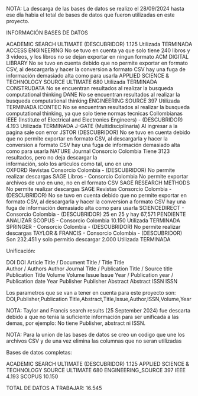 NOTA: La descarga de las bases de datos se realizo el 28/09/2024 hasta ese día habia el total de bases de datos que fueron utilizadas en este proyecto.

INFORMACIÓN BASES DE DATOS

ACADEMIC SEARCH ULTIMATE (DESCUBRIDOR)                1.125      Utilizada TERMINADA
ACCESS ENGINEERING                                    No se tuvo en cuenta ya que solo tiene 240 libros y 3 
                                                      videos, y los libros no se dejan exportar en ningun formato
ACM DIGITAL LIBRARY                                   No se tuvo en cuenta debido que no permite exportar 
                                                      en formato CSV, al descargarla y hacer la conversion a formato CSV hay una fuga de información demasiado alta como para usarla
APPLIED SCIENCE & TECHNOLOGY SOURCE ULTIMATE          680       Utilizada TERMINADA
CONSTRUDATA                                           No se encuentran resultados al realizar la busqueda 
                                                      computational thinking
DANE                                                  No se encuentran resultados al realizar la busqueda 
                                                      computational thinking
ENGINEERING SOURCE                                    397    Utilizada TERMINADA
ICONTEC                                               No se encuentran resultados al realizar la busqueda 
                                                      computational thinking, ya que solo tiene normas tecnicas Collombianas
IEEE (Institute of Electrical and Electronics Engineers) - (DESCUBRIDOR)    4.193 Utilizada TERMINADA 
J-GATE (Multidisciplinaria)                           Al ingresar a la pagina sale con error
JSTOR (DESCUBRIDOR)                                   No se tuvo en cuenta debido que no permite 
                                                      exportar en formato CSV, al descargarla y hacer la conversion a formato CSV hay una fuga de información demasiado alta como para usarla
NATURE Journal Consorcio Colombia                     Tiene 3123 resultados, pero no deja descargar la  
                                                      información, solo los artículos como tal, uno en uno  
OXFORD Revistas Consorcio Colombia - (DESCUBRIDOR)    No permite realizar descargas
SAGE Libros - Consorcio Colombia                      No permite exportar archivos de uno en uno, no en 
                                                      el formato CSV
SAGE RESEARCH METHODS                                 No permite realizar descargas
SAGE Revistas Consorcio Colombia - (DESCUBRIDOR)      No se tuvo en cuenta debido que no permite 
                                                      exportar en formato CSV, al descargarla y hacer la conversion a formato CSV hay una fuga de información demasiado alta como para usarla
SCIENCEDIRECT - Consorcio Colombia - (DESCUBRIDOR)    25 en 25 y hay 67,571 PENDIENTE ANALIZAR
SCOPUS - Consorcio Colombia                           10.150      Utilizada TERMINADA
SPRINGER - Consorcio Colombia - (DESCUBRIDOR)         No permite realizar descargas
TAYLOR & FRANCIS - Consorcio Colombia - (DESCUBRIDOR) Son 232.451 y solo permitio descargar 2.000 Utilizada TERMINADA


Unificación: 

DOI                                                     DOI
Article Title / Document Title / Title                  Title             
Author / Authors                                        Author
Journal Title / Publication Title / Source title        Publication Title
Volume                                                  Volume
Issue                                                   Issue
Year / Publication year / Publication date              Year
Publisher                                               Publisher
Abstract                                                Abstract
ISSN                                                    ISSN


Los parametros que se van a tener en cuenta para este proyecto son: DOI,Publisher,Publication Title,Abstract,Title,Issue,Author,ISSN,Volume,Year

NOTA: Taylor and Francis search results (25 September 2024) fue descarta debido a que no tenia la suficiente información para ser unificada a las demas, por ejemplo: No tiene Publisher, abstract ni ISSN.

NOTA: Para la union de las bases de datos se creo un codigo que une los archivos CSV y de una vez elimina las columnas que no seran utilizadas 

Bases de datos completas:  

ACADEMIC SEARCH ULTIMATE (DESCUBRIDOR)          1.125
APPLIED SCIENCE & TECHNOLOGY SOURCE ULTIMATE    680
ENGINEERING_SOURCE                              397
IEEE                                            4.193
SCOPUS                                          10.150

TOTAL DE DATOS A TRABAJAR:                      16.545
